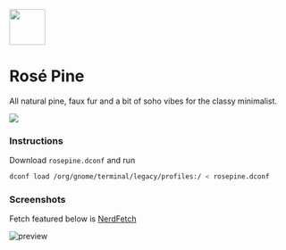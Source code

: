 <img src="https://github.com/rose-pine/rose-pine-theme/blob/master/assets/icon.png" width="64" />

# Rosé Pine

All natural pine, faux fur and a bit of soho vibes for the classy minimalist.

[![](https://img.shields.io/badge/Rosé%20Pine%20Theme-191724)](https://github.com/rose-pine/rose-pine-theme)

### Instructions

Download `rosepine.dconf` and run 
```sh
dconf load /org/gnome/terminal/legacy/profiles:/ < rosepine.dconf
```

### Screenshots

Fetch featured below is [NerdFetch](https://github.com/thatonecalculator/nerdfetch)

![preview](https://i.imgur.com/R656hHS.png)
